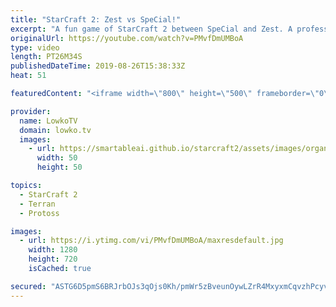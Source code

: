 ```yaml
---
title: "StarCraft 2: Zest vs SpeCial!"
excerpt: "A fun game of StarCraft 2 between SpeCial and Zest. A professional Protoss vs Terran.  Get more videos & support my work: http://www.patreon.com/lowkotv  Be part of the community on Discord: http://discord.gg/lowkotv The hardware setup I use: https://lowko.tv/setup/  StarCraft 2 is a military science"
originalUrl: https://youtube.com/watch?v=PMvfDmUMBoA
type: video
length: PT26M34S
publishedDateTime: 2019-08-26T15:38:33Z
heat: 51

featuredContent: "<iframe width=\"800\" height=\"500\" frameborder=\"0\" src=\"https://www.youtube.com/embed/PMvfDmUMBoA\" allow=\"accelerometer; autoplay; encrypted-media; gyroscope; picture-in-picture\" allowfullscreen></iframe>"

provider:
  name: LowkoTV
  domain: lowko.tv
  images:
    - url: https://smartableai.github.io/starcraft2/assets/images/organizations/lowko.tv-50x50.jpg
      width: 50
      height: 50

topics:
  - StarCraft 2
  - Terran
  - Protoss

images:
  - url: https://i.ytimg.com/vi/PMvfDmUMBoA/maxresdefault.jpg
    width: 1280
    height: 720
    isCached: true

secured: "ASTG6D5pmS6BRJrbOJs3qOjs0Kh/pmWr5zBveunOywLZrR4MxyxmCqvzhPcyv9mx5cMuG//qQtvbFAA2qD9Ock12BVSGxRmwlNH8QGsV+R43/CjB6VjOAw8vLehvAR0qdg48v3MG/tuvo0wQbElwGhOhJvAaKMSzV4pMgUsuIo3JFGOwSsshxWPBPppXZ8/81yw7rv3qwT8HkNtmimpjuLHYva3nkJk/PxnGJ9HGR173WXZB2UxHEvDWkDl3ci5JR3n39oF4iGqrZmI91SAQck/jVqiM4nmvqllYlXXTYP8tJ36e6oIEG5ASA1Zb1QDeSEcMv9XCCKSADa1IlMyB7eLROAVLvUfy2n69+eF5stK5BtcMe9KPMsyF4MGKAy2mD8sP74NUGE/b+4gxHWwPsJoPzJ8h8c5xxksYduDFqGA=;ehezWSYacyqnR8Jn4PLU7Q=="
---
```


